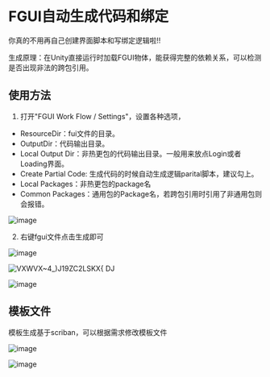 # FGUI自动生成代码和绑定
你真的不用再自己创建界面脚本和写绑定逻辑啦!!

生成原理：在Unity直接运行时加载FGUI物体，能获得完整的依赖关系，可以检测是否出现非法的跨包引用。


## 使用方法
1. 打开"FGUI Work Flow / Settings"，设置各种选项，

  - ResourceDir：fui文件的目录。
  - OutputDir：代码输出目录。
  - Local Output Dir：非热更包的代码输出目录。一般用来放点Login或者Loading界面。
  - Create Partial Code: 生成代码的时候自动生成逻辑parital脚本，建议勾上。
  - Local Packages：非热更包的package名
  - Common Packages：通用包的Package名，若跨包引用时引用了非通用包则会报错。

![image](https://user-images.githubusercontent.com/44496710/218305133-ef858289-bae8-401b-8567-53b62117360a.png)

2. 右键fgui文件点击生成即可

![image](https://user-images.githubusercontent.com/44496710/218303864-d29d1c6f-0a46-4a32-9e4d-7123c9203b42.png)

![VXWVX~4_)J19ZC2LSKX{ DJ](https://user-images.githubusercontent.com/44496710/218303885-8754105f-38fe-49c1-9b1c-b2326dabe75d.png)

![image](https://user-images.githubusercontent.com/44496710/218305191-0b88774d-3ebf-4d77-846a-09852f926578.png)


## 模板文件
模板生成基于scriban，可以根据需求修改模板文件

![image](https://user-images.githubusercontent.com/44496710/218303918-a8930fce-7a5d-4379-9274-00631f78c552.png)

![image](https://user-images.githubusercontent.com/44496710/218303929-0f681eb7-3057-42fc-a683-f3afe4951db9.png)
